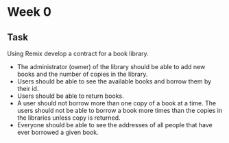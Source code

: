 # Week 0

## Task

Using Remix develop a contract for a book library.

* The administrator (owner) of the library should be able to add new books and the number of copies in the library.
* Users should be able to see the available books and borrow them by their id.
* Users should be able to return books.
* A user should not borrow more than one copy of a book at a time. The users should not be able to borrow a book more times than the copies in the libraries unless copy is returned.
* Everyone should be able to see the addresses of all people that have ever borrowed a given book.
